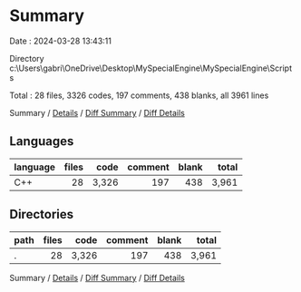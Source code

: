 # Summary

Date : 2024-03-28 13:43:11

Directory c:\\Users\\gabri\\OneDrive\\Desktop\\MySpecialEngine\\MySpecialEngine\\Scripts

Total : 28 files,  3326 codes, 197 comments, 438 blanks, all 3961 lines

Summary / [Details](details.md) / [Diff Summary](diff.md) / [Diff Details](diff-details.md)

## Languages
| language | files | code | comment | blank | total |
| :--- | ---: | ---: | ---: | ---: | ---: |
| C++ | 28 | 3,326 | 197 | 438 | 3,961 |

## Directories
| path | files | code | comment | blank | total |
| :--- | ---: | ---: | ---: | ---: | ---: |
| . | 28 | 3,326 | 197 | 438 | 3,961 |

Summary / [Details](details.md) / [Diff Summary](diff.md) / [Diff Details](diff-details.md)